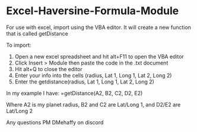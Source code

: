 # Excel-Haversine-Formula-Module
For use with excel, import using the VBA editor. It will create a new function that is called getDistance

To import: 
1) Open a new excel spreadsheet and hit alt+F11 to open the VBA editor
2) Click Insert > Module then paste the code in the .txt document
3) Hit alt+Q to close the editor
4) Enter your info into the cells (radius, Lat 1, Long 1, Lat 2, Long 2)
5) Enter the getdistance(radius, Lat 1, Long 1, Lat 2, Long 2)

In my example I have: =getDistance(A2, B2, C2, D2, E2)

Where A2 is my planet radius, B2 and C2 are Lat/Long 1, and D2/E2 are Lat/Long 2

Any questions PM DMehaffy on discord
